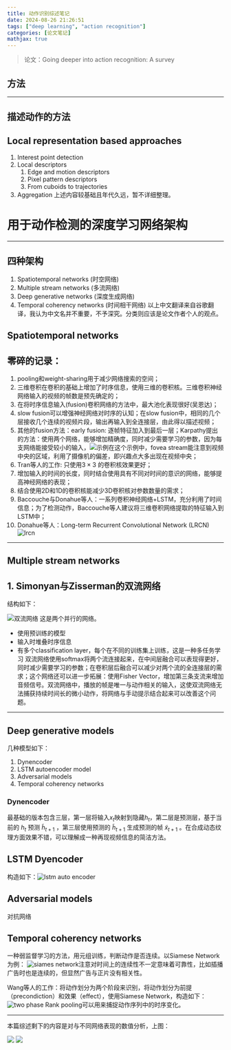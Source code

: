 ```yaml
---
title: 动作识别综述笔记
date: 2024-08-26 21:26:51
tags: ["deep learning", "action recognition"]
categories: [论文笔记]
mathjax: true
---
```


> 论文：Going deeper into action recognition: A survey
## 方法

---
## 描述动作的方法

## Local representation based approaches

1. Interest point detection
2. Local descriptors
    1. Edge and motion descriptors
    2. Pixel pattern descriptors
    3. From cuboids to trajectories
3. Aggregation
   上述内容较基础且年代久远，暂不详细整理。

# 用于动作检测的深度学习网络架构

---

## 四种架构

1. Spatiotemporal networks (时空网络)
2. Multiple stream networks (多流网络)
3. Deep generative networks (深度生成网络)
4. Temporal coherency networks (时间相干网络)
   以上中文翻译来自谷歌翻译，我认为中文名并不重要，不予深究。分类则应该是论文作者个人的观点。

## Spatiotemporal networks

## 零碎的记录：

1. pooling和weight-sharing用于减少网络搜索的空间；
2. 三维卷积在卷积的基础上增加了时序信息，使用三维的卷积核。三维卷积神经网络输入的视频的帧数是预先确定的；
3. 在将时序信息输入(fusion)卷积网络的方法中，最大池化表现很好(吴恩达)；
4. slow fusion可以增强神经网络对时序的认知；在slow fusion中，相同的几个层接收几个连续的视频片段，输出再输入到全连接层，由此得以描述视频；
5. 其他的fusion方法：early fusion: 逐帧特征加入到最后一层；Karpathy提出的方法：使用两个网络，能够增加精确度，同时减少需要学习的参数，因为每支网络能接受较小的输入，![示例](/images/har1/ie1.png)在这个示例中，fovea stream能注意到视频中央的区域，利用了摄像机的偏差，即兴趣点大多出现在视频中央；
6. Tran等人的工作: 只使用$3\times3$ 的卷积核效果更好；
7. 增加输入的时间的长度，同时结合使用具有不同对时间的意识的网络，能够提高神经网络的表现；
8. 结合使用2D和1D的卷积核能减少3D卷积核对参数数量的需求；
9. Baccouche与Donahue等人：一系列卷积神经网络+LSTM，充分利用了时间信息；为了检测动作，Baccouche等人建议将三维卷积网络提取的特征输入到LSTM中；
10. Donahue等人：Long-term Recurrent Convolutional Network (LRCN)![lrcn](images/har1/ie2.png)

---

## Multiple stream networks

## 1. Simonyan与Zisserman的双流网络

结构如下：

![双流网络](images/har1/two_stream_network.png)
这是两个并行的网络。

- 使用预训练的模型
- 输入时堆叠时序信息
- 有多个classification layer，每个在不同的训练集上训练，这是一种多任务学习
  双流网络使用softmax将两个流连接起来，在中间层融合可以表现得更好，同时减少需要学习的参数；在卷积层后融合可以减少对两个流的全连接层的需求；这个网络还可以进一步拓展：使用Fisher Vector，增加第三条支流来增加音频信号。双流网络中，播放的帧是唯一与动作相关的输入，这使双流网络无法捕获持续时间长的微小动作，将网络与手动提示结合起来可以改善这个问题。
 
---

## Deep generative models

几种模型如下：
1. Dynencoder
2. LSTM autoencoder model
3. Adversarial models
4. Temporal coherency networks

### Dynencoder

最基础的版本包含三层，第一层将输入$x_t$映射到隐藏$h_t$，第二层是预测层，基于当前的 $h_t$ 预测 $\tilde {h} _ {t+1}$ ，第三层使用预测的 $\tilde {h} _ {t+1}$ 生成预测的帧 $\tilde {x} _ {t+1}$ 。在合成动态纹理方面效果不错，可以理解成一种再现视频信息的简洁方法。

## LSTM Dyencoder

构造如下：![lstm auto encoder](images/har1/lstmaotoencoder.png)

## Adversarial models

对抗网络

## Temporal coherency networks

一种弱监督学习的方法，用元组训练，判断动作是否连续。以Siamese Network为例：
![siames network](images/har1/siames.png)注意对时间上的连续性不一定意味着可靠性，比如插播广告时也是连续的，但显然广告与正片没有相关性。

Wang等人的工作：将动作划分为两个阶段来识别，将动作划分为前提（precondiction）和效果（effect），使用Siamese Network，构造如下：![two phase](images/har1/twophasecoherency.png)
Rank pooling可以用来捕捉动作序列中的时序变化。

---

本篇综述剩下的内容是对与不同网络表现的数值分析，上图：

![](images/har1/performance.png)
![](images/har1/performance2.png)
